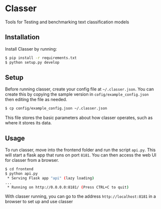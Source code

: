 # Classer

Tools for Testing and benchmarking text classification models

## Installation

Install Classer by running:
```bash
$ pip install -r requirements.txt
$ python setup.py develop
```

## Setup

Before running classer, create your config file at `~/.classer.json`. You can create this by copying the sample version in `cofig/example_config.json` then editing the file as needed. 

```bash
$ cp config/example_config.json ~/.classer.json
```

This file stores the basic parameters about how classer operates, such as where it stores its data.

## Usage

To run classer, move into the frontend folder and run the script `api.py`. This will start a flask app that runs on port `8181`. You can then access the web UI for classer from a browser.

```bash
$ cd frontend
$ python api.py
 * Serving Flask app "api" (lazy loading)
...
 * Running on http://0.0.0.0:8181/ (Press CTRL+C to quit)
```

With classer running, you can go to the address `http://localhost:8181` in a browser to set up and use classer
